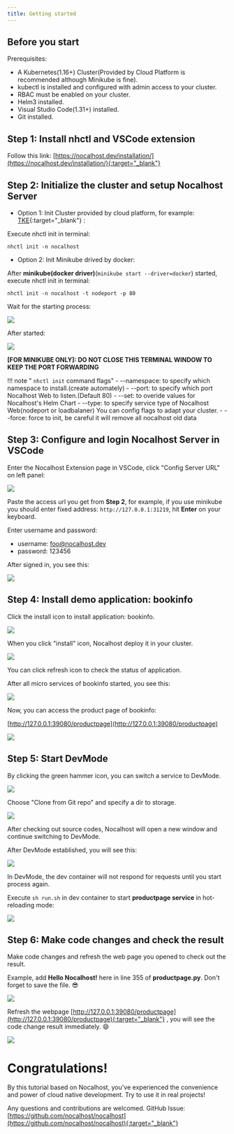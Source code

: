 ```yaml
---
title: Getting started
---
```


## Before you start

Prerequisites:

- A Kubernetes(1.16+) Cluster(Provided by Cloud Platform is recommended although Minikube is fine).
- kubectl is installed and configured with admin access to your cluster.
- RBAC must be enabled on your cluster.
- Helm3 installed.
- Visual Studio Code(1.31+) installed.
- Git installed.

## Step 1: Install nhctl and VSCode extension

Follow this link: [https://nocalhost.dev/installation/](https://nocalhost.dev/installation/){:target="_blank"}

## Step 2: Initialize the cluster and setup Nocalhost Server

- Option 1: Init Cluster provided by cloud platform, for example: [TKE](https://cloud.tencent.com/product/tke){:target="_blank"} :

Execute nhctl init in terminal:
```
nhctl init -n nocalhost
```

- Option 2: Init Minikube drived by docker:

After **minikube(docker driver)**(`minikube start --driver=docker`) started, execute nhctl init in terminal:
```
nhctl init -n nocalhost -t nodeport -p 80
```

Wait for the starting process:

![](../assets/images/initializing.png)

After started:

![](../assets/images/init-completed.png)

**[FOR MINIKUBE ONLY]: DO NOT CLOSE THIS TERMINAL WINDOW TO KEEP THE PORT FORWARDING**

!!! note " `nhctl init` command flags"
    - --namespace: to specify which namespace to install.(create automately)
    - --port: to specify which port Nocalhost Web to listen.(Default 80)
    - --set: to overide values for Nocalhost's Helm Chart
    - --type: to specify service type of Nocalhost Web(nodeport or loadbalaner)
    You can config flags to adapt your cluster.
    - --force: force to init, be careful it will remove all nocalhost old data

## Step 3: Configure and login Nocalhost Server in VSCode

Enter the Nocalhost Extension page in VSCode, click "Config Server URL" on left panel:

![](../assets/images/config-server-url.png)


Paste the access url you get from **Step 2**, for example, if you use minikube you should enter fixed address: `http://127.0.0.1:31219`, hit **Enter** on your keyboard.

Enter username and password:

- username: foo@nocalhost.dev
- password: 123456

After signed in, you see this:

![](../assets/images/signedin.png)

## Step 4: Install demo application: bookinfo

Click the install icon to install application: bookinfo.

![](../assets/images/signedin.png)

When you click "install" icon, Nocalhost deploy it in your cluster.

![](../assets/images/wait-for-start.png)

You can click refresh icon to check the status of application.

After all micro services of bookinfo started, you see this:

![](../assets/images/app-started.png)

Now, you can access the product page of bookinfo: 

[http://127.0.0.1:39080/productpage](http://127.0.0.1:39080/productpage)

![](../assets/images/before-change.png)

## Step 5: Start DevMode

By clicking the green hammer icon, you can switch a service to DevMode.

![](../assets/images/click-green-hammer.png)

Choose "Clone from Git repo" and specify a dir to storage.

![](../assets/images/clone-repo.png)

After checking out source codes, Nocalhost will open a new window and continue switching to DevMode.

After DevMode established, you will see this:

![](../assets/images/devmode.png)

In DevMode, the dev container will not respond for requests until you start process again.

Execute `sh run.sh` in dev container to start **productpage service** in hot-reloading mode:

![](../assets/images/run-sh.png)

## Step 6: Make code changes and check the result

Make code changes and refresh the web page you opened to check out the result.

Example, add **Hello Nocalhost!** here in line 355 of **productpage.py**. Don't forget to save the file. 😎 

![](../assets/images/code-changes.png)

Refresh the webpage [http://127.0.0.1:39080/productpage](http://127.0.0.1:39080/productpage){:target="_blank"} , you will see the code change result immediately. 😄

![](../assets/images/after-change.png)

# Congratulations!

By this tutorial based on Nocalhost, you've experienced the convenience and power of cloud native development. Try to use it in real projects!

Any questions and contributions are welcomed. GitHub Issue: [https://github.com/nocalhost/nocalhost](https://github.com/nocalhost/nocalhost){:target="_blank"}